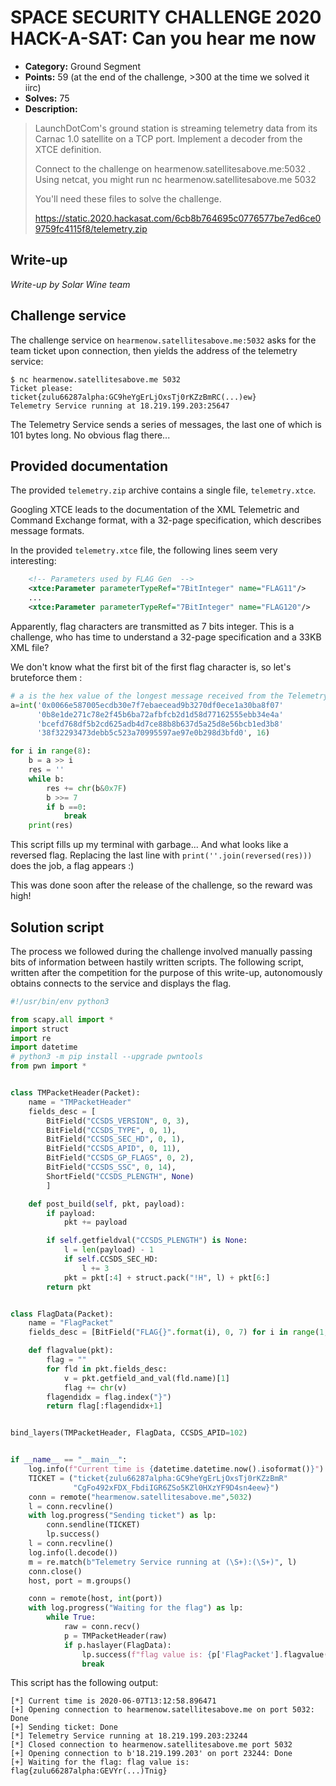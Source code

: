 # SPACE SECURITY CHALLENGE 2020 HACK-A-SAT: Can you hear me now

* **Category:** Ground Segment
* **Points:** 59 (at the end of the challenge, >300 at the time we solved it iirc)
* **Solves:** 75
* **Description:**

> LaunchDotCom's ground station is streaming telemetry data from its Carnac 1.0 satellite on a TCP port. Implement a decoder from the XTCE definition.
>
> Connect to the challenge on hearmenow.satellitesabove.me:5032 . Using netcat, you might run nc hearmenow.satellitesabove.me 5032
>
> You'll need these files to solve the challenge.
>
>    https://static.2020.hackasat.com/6cb8b764695c0776577be7ed6ce09759fc4115f8/telemetry.zip


## Write-up

_Write-up by Solar Wine team_

## Challenge service

The challenge service on `hearmenow.satellitesabove.me:5032` asks for the team ticket upon connection, then yields the address of the telemetry service:

```shell
$ nc hearmenow.satellitesabove.me 5032
Ticket please:
ticket{zulu66287alpha:GC9heYgErLjOxsTj0rKZzBmRC(...)ew}
Telemetry Service running at 18.219.199.203:25647
```

The Telemetry Service sends a series of messages, the last one of which is 101 bytes long. No obvious flag there...

## Provided documentation


The provided `telemetry.zip` archive contains a single file, `telemetry.xtce`.

Googling XTCE leads to the documentation of the XML Telemetric and Command
Exchange format, with a 32-page specification, which describes message formats.

In the provided `telemetry.xtce` file, the following lines seem very interesting:

```xml
    <!-- Parameters used by FLAG Gen  -->
    <xtce:Parameter parameterTypeRef="7BitInteger" name="FLAG11"/>
    ...
    <xtce:Parameter parameterTypeRef="7BitInteger" name="FLAG120"/>
```

Apparently, flag characters are transmitted as 7 bits integer. This is a challenge, who has time to understand a 32-page specification and a 33KB XML file?

We don't know what the first bit of the first flag character is, so let's bruteforce them :

```python
# a is the hex value of the longest message received from the Telemetry Service
a=int('0x0066e587005ecdb30e7f7ebaecead9b3270df0ece1a30ba8f07'
      '0b8e1de271c78e2f45b6ba72afbfcb2d1d58d77162555ebb34e4a'
      'bcefd768df5b2cd625adb4d7ce88b8b637d5a25d8e56bcb1ed3b8'
      '38f32293473debb5c523a70995597ae97e0b298d3bfd0', 16)

for i in range(8):
    b = a >> i
    res = ''
    while b:
        res += chr(b&0x7F)
        b >>= 7
        if b ==0:
            break
    print(res)
```

This script fills up my terminal with garbage... And what looks like a reversed flag.
Replacing the last line with `print(''.join(reversed(res)))` does the job, a flag appears :)

This was done soon after the release of the challenge, so the reward was high!

## Solution script

The process we followed during the challenge involved manually passing bits of
information between hastily written scripts. The following script, written
after the competition for the purpose of this write-up, autonomously obtains
connects to the service and displays the flag.

```python
#!/usr/bin/env python3

from scapy.all import *
import struct
import re
import datetime
# python3 -m pip install --upgrade pwntools
from pwn import *


class TMPacketHeader(Packet):
    name = "TMPacketHeader"
    fields_desc = [
        BitField("CCSDS_VERSION", 0, 3),
        BitField("CCSDS_TYPE", 0, 1),
        BitField("CCSDS_SEC_HD", 0, 1),
        BitField("CCSDS_APID", 0, 11),
        BitField("CCSDS_GP_FLAGS", 0, 2),
        BitField("CCSDS_SSC", 0, 14),
        ShortField("CCSDS_PLENGTH", None)
        ]

    def post_build(self, pkt, payload):
        if payload:
            pkt += payload

        if self.getfieldval("CCSDS_PLENGTH") is None:
            l = len(payload) - 1
            if self.CCSDS_SEC_HD:
                l += 3
            pkt = pkt[:4] + struct.pack("!H", l) + pkt[6:]
        return pkt


class FlagData(Packet):
    name = "FlagPacket"
    fields_desc = [BitField("FLAG{}".format(i), 0, 7) for i in range(1,121)]

    def flagvalue(pkt):
        flag = ""
        for fld in pkt.fields_desc:
            v = pkt.getfield_and_val(fld.name)[1]
            flag += chr(v)
        flagendidx = flag.index("}")
        return flag[:flagendidx+1]


bind_layers(TMPacketHeader, FlagData, CCSDS_APID=102)


if __name__ == "__main__":
    log.info(f"Current time is {datetime.datetime.now().isoformat()}")
    TICKET = ("ticket{zulu66287alpha:GC9heYgErLjOxsTj0rKZzBmR"
              "CgFo492xFDX_FbdiIGR6ZSo5KZl0HXzYF9D4sn4eew}")
    conn = remote("hearmenow.satellitesabove.me",5032)
    l = conn.recvline()
    with log.progress("Sending ticket") as lp:
        conn.sendline(TICKET)
        lp.success()
    l = conn.recvline()
    log.info(l.decode())
    m = re.match(b"Telemetry Service running at (\S+):(\S+)", l)
    conn.close()
    host, port = m.groups()

    conn = remote(host, int(port))
    with log.progress("Waiting for the flag") as lp:
        while True:
            raw = conn.recv()
            p = TMPacketHeader(raw)
            if p.haslayer(FlagData):
                lp.success(f"flag value is: {p['FlagPacket'].flagvalue()}")
                break
```

This script has the following output:

```shell
[*] Current time is 2020-06-07T13:12:58.896471
[+] Opening connection to hearmenow.satellitesabove.me on port 5032: Done
[+] Sending ticket: Done
[*] Telemetry Service running at 18.219.199.203:23244
[*] Closed connection to hearmenow.satellitesabove.me port 5032
[+] Opening connection to b'18.219.199.203' on port 23244: Done
[+] Waiting for the flag: flag value is: flag{zulu66287alpha:GEVYr(...)Tnig}
```
